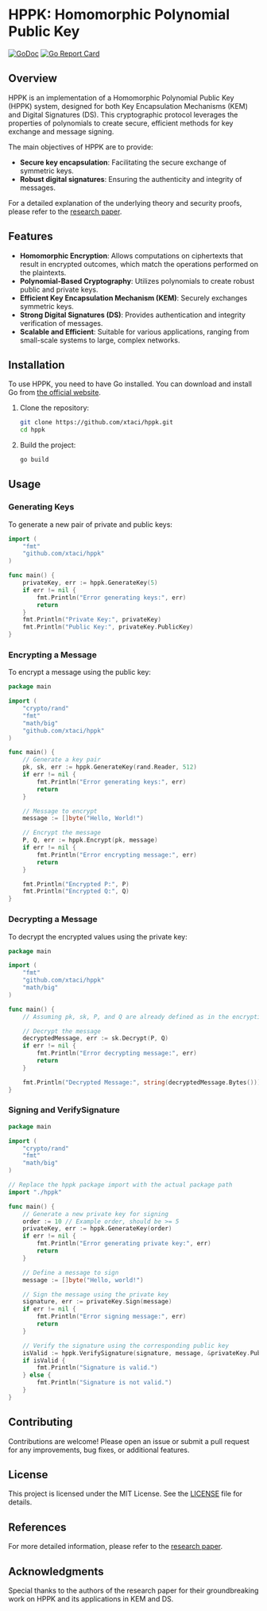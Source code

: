 # HPPK: Homomorphic Polynomial Public Key

[![GoDoc][1]][2] [![Go Report Card][3]][4]

[1]: https://godoc.org/github.com/xtaci/hppk?status.svg
[2]: https://pkg.go.dev/github.com/xtaci/hppk
[3]: https://goreportcard.com/badge/github.com/xtaci/hppk
[4]: https://goreportcard.com/report/github.com/xtaci/hppk

## Overview

HPPK is an implementation of a Homomorphic Polynomial Public Key (HPPK) system, designed for both Key Encapsulation Mechanisms (KEM) and Digital Signatures (DS). This cryptographic protocol leverages the properties of polynomials to create secure, efficient methods for key exchange and message signing.

The main objectives of HPPK are to provide:

- **Secure key encapsulation**: Facilitating the secure exchange of symmetric keys.
- **Robust digital signatures**: Ensuring the authenticity and integrity of messages.

For a detailed explanation of the underlying theory and security proofs, please refer to the [research paper](https://arxiv.org/pdf/2402.01852).

## Features

- **Homomorphic Encryption**: Allows computations on ciphertexts that result in encrypted outcomes, which match the operations performed on the plaintexts.
- **Polynomial-Based Cryptography**: Utilizes polynomials to create robust public and private keys.
- **Efficient Key Encapsulation Mechanism (KEM)**: Securely exchanges symmetric keys.
- **Strong Digital Signatures (DS)**: Provides authentication and integrity verification of messages.
- **Scalable and Efficient**: Suitable for various applications, ranging from small-scale systems to large, complex networks.

## Installation

To use HPPK, you need to have Go installed. You can download and install Go from [the official website](https://golang.org/dl/).

1. Clone the repository:

    ```bash
    git clone https://github.com/xtaci/hppk.git
    cd hppk
    ```

2. Build the project:

    ```bash
    go build
    ```

## Usage

### Generating Keys

To generate a new pair of private and public keys:

```go
import (
    "fmt"
    "github.com/xtaci/hppk"
)

func main() {
    privateKey, err := hppk.GenerateKey(5)
    if err != nil {
        fmt.Println("Error generating keys:", err)
        return
    }
    fmt.Println("Private Key:", privateKey)
    fmt.Println("Public Key:", privateKey.PublicKey)
}
```

### Encrypting a Message

To encrypt a message using the public key:

```go
package main

import (
    "crypto/rand"
    "fmt"
    "math/big"
    "github.com/xtaci/hppk"
)

func main() {
    // Generate a key pair
    pk, sk, err := hppk.GenerateKey(rand.Reader, 512)
    if err != nil {
        fmt.Println("Error generating keys:", err)
        return
    }

    // Message to encrypt
    message := []byte("Hello, World!")

    // Encrypt the message
    P, Q, err := hppk.Encrypt(pk, message)
    if err != nil {
        fmt.Println("Error encrypting message:", err)
        return
    }

    fmt.Println("Encrypted P:", P)
    fmt.Println("Encrypted Q:", Q)
}

```

### Decrypting a Message

To decrypt the encrypted values using the private key:

```go
package main

import (
    "fmt"
    "github.com/xtaci/hppk"
    "math/big"
)

func main() {
    // Assuming pk, sk, P, and Q are already defined as in the encryption example

    // Decrypt the message
    decryptedMessage, err := sk.Decrypt(P, Q)
    if err != nil {
        fmt.Println("Error decrypting message:", err)
        return
    }

    fmt.Println("Decrypted Message:", string(decryptedMessage.Bytes()))
}

```

### Signing and VerifySignature
```go
package main

import (
	"crypto/rand"
	"fmt"
	"math/big"
)

// Replace the hppk package import with the actual package path
import "./hppk"

func main() {
	// Generate a new private key for signing
	order := 10 // Example order, should be >= 5
	privateKey, err := hppk.GenerateKey(order)
	if err != nil {
		fmt.Println("Error generating private key:", err)
		return
	}

	// Define a message to sign
	message := []byte("Hello, world!")

	// Sign the message using the private key
	signature, err := privateKey.Sign(message)
	if err != nil {
		fmt.Println("Error signing message:", err)
		return
	}

	// Verify the signature using the corresponding public key
	isValid := hppk.VerifySignature(signature, message, &privateKey.PublicKey)
	if isValid {
		fmt.Println("Signature is valid.")
	} else {
		fmt.Println("Signature is not valid.")
	}
}

```

## Contributing

Contributions are welcome! Please open an issue or submit a pull request for any improvements, bug fixes, or additional features.

## License

This project is licensed under the MIT License. See the [LICENSE](LICENSE) file for details.

## References

For more detailed information, please refer to the [research paper](https://arxiv.org/pdf/2402.01852).

## Acknowledgments

Special thanks to the authors of the research paper for their groundbreaking work on HPPK and its applications in KEM and DS.
